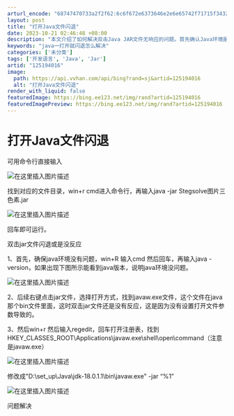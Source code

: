 ```yaml
---
arturl_encode: "68747470733a2f2f62:6c6f672e6373646e2e6e65742f71715f34323730383133372f:61727469636c652f64657461696c732f313235313934303136"
layout: post
title: "打开Java文件闪退"
date: 2023-10-21 02:46:48 +08:00
description: "本文介绍了如何解决双击Java JAR文件无响应的问题。首先确认Java环境是否正常，通过win+R"
keywords: "java一打开就闪退怎么解决"
categories: ['未分类']
tags: ['开发语言', 'Java', 'Jar']
artid: "125194016"
image:
  path: https://api.vvhan.com/api/bing?rand=sj&artid=125194016
  alt: "打开Java文件闪退"
render_with_liquid: false
featuredImage: https://bing.ee123.net/img/rand?artid=125194016
featuredImagePreview: https://bing.ee123.net/img/rand?artid=125194016
---
```


# 打开Java文件闪退

可用命令行直接输入
  
![在这里插入图片描述](https://i-blog.csdnimg.cn/blog_migrate/64b5a92ce9e7e5505c6c9505267074b0.png)
  
找到对应的文件目录，win+r cmd进入命令行，再输入java -jar Stegsolve图片三色素.jar
  
![在这里插入图片描述](https://i-blog.csdnimg.cn/blog_migrate/041f5d893c5a3eed89d6e7e0b1d97ca2.png)
  
回车即可运行。
  
双击jar文件闪退或是没反应
  
1、首先，确保java环境没有问题，win+R 输入cmd 然后回车，再输入java -version，如果出现下图所示能看到java版本，说明java环境没问题。
  
![在这里插入图片描述](https://i-blog.csdnimg.cn/blog_migrate/7cdaf0d33768889a7499722f58b457fe.png)
  
2、后续右键点击jar文件，选择打开方式，找到javaw.exe文件，这个文件在java那个bin文件里面，这时双击jar文件还是没有反应，这是因为没有设置打开文件参数导致的。

3、然后win+r 然后输入regedit，回车打开注册表，找到HKEY_CLASSES_ROOT\Applications\javaw.exe\shell\open\command（注意是javaw.exe）
  
![在这里插入图片描述](https://i-blog.csdnimg.cn/blog_migrate/d138f4d00ecd5683a8a6630c03120b31.png)
  
修改成"D:\set_up\Java\jdk-18.0.1.1\bin\javaw.exe" -jar “%1”
  
![在这里插入图片描述](https://i-blog.csdnimg.cn/blog_migrate/5a737ac298bd72ed4f3d695fbb2e1b9d.png)
  
问题解决